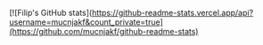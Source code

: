 [![Filip's GitHub stats](https://github-readme-stats.vercel.app/api?username=mucnjakf&count_private=true](https://github.com/mucnjakf/github-readme-stats)
